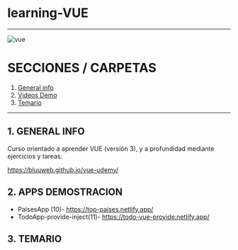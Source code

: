 # learning-VUE

---

![vue](https://user-images.githubusercontent.com/65297719/113318367-b035ae80-9310-11eb-81e8-bdc76cc5c3d1.png)

# SECCIONES / CARPETAS

1. [ General info](#general-info)
2. [ Videos Demo](#videos-demo)
3. [ Temario](#temario)

---

## 1. GENERAL INFO

Curso orientado a aprender VUE (versión 3), y a profundidad mediante ejercicios
y tareas.

https://bluuweb.github.io/vue-udemy/

## 2. APPS DEMOSTRACION

- PaisesApp (10)-             https://top-paises.netlify.app/
- TodoApp-provide-inject(11)- https://todo-vue-provide.netlify.app/

## 3. TEMARIO
